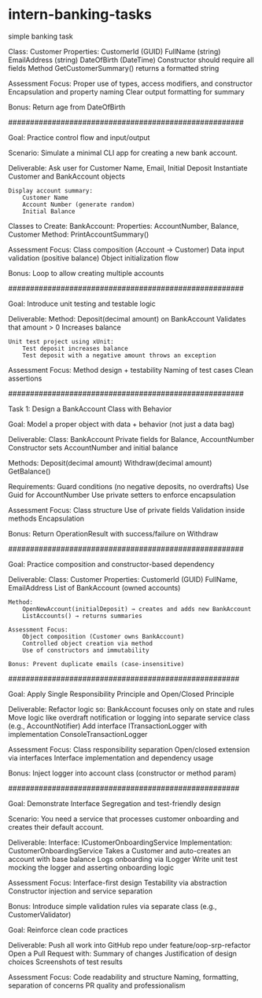 # intern-banking-tasks
simple banking task

Class: Customer
    Properties:
        CustomerId (GUID)
        FullName (string)
        EmailAddress (string)
        DateOfBirth (DateTime)
        Constructor should require all fields
        Method GetCustomerSummary() returns a formatted string

Assessment Focus:
    Proper use of types, access modifiers, and constructor
    Encapsulation and property naming
    Clear output formatting for summary

Bonus: Return age from DateOfBirth

######################################################

Goal: Practice control flow and input/output

Scenario:
        Simulate a minimal CLI app for creating a new bank account.

Deliverable:
        Ask user for Customer Name, Email, Initial Deposit
        Instantiate Customer and BankAccount objects

    Display account summary:
        Customer Name
        Account Number (generate random)
        Initial Balance

Classes to Create:
    BankAccount:
        Properties: AccountNumber, Balance, Customer
        Method: PrintAccountSummary()

Assessment Focus:
    Class composition (Account → Customer)
    Data input validation (positive balance)
    Object initialization flow

Bonus: Loop to allow creating multiple accounts

######################################################

Goal: Introduce unit testing and testable logic

Deliverable:
    Method: Deposit(decimal amount) on BankAccount
        Validates that amount > 0
        Increases balance

    Unit test project using xUnit:
        Test deposit increases balance
        Test deposit with a negative amount throws an exception

Assessment Focus:
    Method design + testability
    Naming of test cases
    Clean assertions


######################################################

Task 1: Design a BankAccount Class with Behavior

Goal: Model a proper object with data + behavior (not just a data bag)

Deliverable:
    Class: BankAccount
    Private fields for Balance, AccountNumber
    Constructor sets AccountNumber and initial balance

Methods:
    Deposit(decimal amount)
    Withdraw(decimal amount)
    GetBalance()

Requirements:
    Guard conditions (no negative deposits, no overdrafts)
    Use Guid for AccountNumber
    Use private setters to enforce encapsulation

Assessment Focus:
    Class structure
    Use of private fields
    Validation inside methods
    Encapsulation

Bonus: Return OperationResult with success/failure on Withdraw


######################################################

Goal: Practice composition and constructor-based dependency

Deliverable:
    Class: Customer
    Properties:
        CustomerId (GUID)
        FullName, EmailAddress
        List of BankAccount (owned accounts)

    Method:
        OpenNewAccount(initialDeposit) → creates and adds new BankAccount
        ListAccounts() → returns summaries

    Assessment Focus:
        Object composition (Customer owns BankAccount)
        Controlled object creation via method
        Use of constructors and immutability

    Bonus: Prevent duplicate emails (case-insensitive)


#####################################################
    
Goal: Apply Single Responsibility Principle and Open/Closed Principle

Deliverable:
    Refactor logic so:
    BankAccount focuses only on state and rules
    Move logic like overdraft notification or logging into separate service class (e.g., AccountNotifier)
    Add interface ITransactionLogger with implementation ConsoleTransactionLogger

Assessment Focus:
    Class responsibility separation
    Open/closed extension via interfaces
    Interface implementation and dependency usage

Bonus: Inject logger into account class (constructor or method param)

#####################################################

Goal: Demonstrate Interface Segregation and test-friendly design

Scenario:
    You need a service that processes customer onboarding and creates their default account.

Deliverable:
    Interface: ICustomerOnboardingService
    Implementation: CustomerOnboardingService
        Takes a Customer and auto-creates an account with base balance
        Logs onboarding via ILogger
    Write unit test mocking the logger and asserting onboarding logic

Assessment Focus:
    Interface-first design
    Testability via abstraction
    Constructor injection and service separation

Bonus: Introduce simple validation rules via separate class (e.g., CustomerValidator)


Goal: Reinforce clean code practices

Deliverable:
    Push all work into GitHub repo under feature/oop-srp-refactor
    Open a Pull Request with:
    Summary of changes
    Justification of design choices
    Screenshots of test results

Assessment Focus:
    Code readability and structure
    Naming, formatting, separation of concerns
    PR quality and professionalism